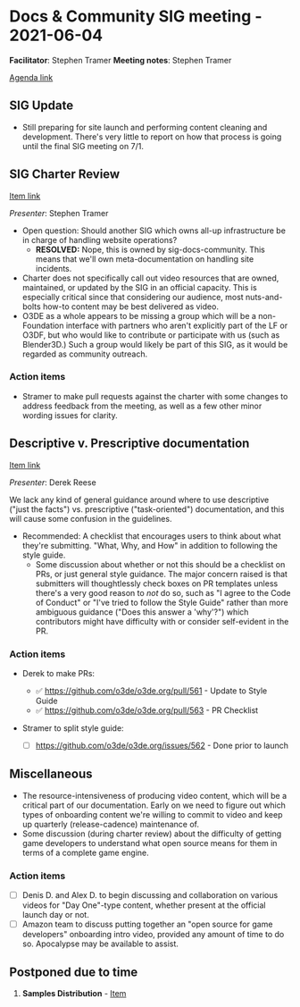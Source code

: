 # Docs & Community SIG meeting - 2021-06-04

**Facilitator**: Stephen Tramer
**Meeting notes**: Stephen Tramer

[Agenda link](https://github.com/o3de/sig-docs-community/issues/1)

## SIG Update

* Still preparing for site launch and performing content cleaning and development. There's very little to report on how that process is going until the
  final SIG meeting on 7/1.

## SIG Charter Review

[Item link](https://github.com/o3de/sig-docs-community/issues/1#issuecomment-859863247)

*Presenter*: Stephen Tramer

* Open question: Should another SIG which owns all-up infrastructure be in charge of handling website operations?
  * **RESOLVED:** Nope, this is owned by sig-docs-community. This means that we'll own meta-documentation on handling site incidents.
* Charter does not specifically call out video resources that are owned, maintained, or updated by the SIG in an official capacity.
  This is especially critical since that considering our audience, most nuts-and-bolts how-to content may be best delivered as video.
* O3DE as a whole appears to be missing a group which will be a non-Foundation interface with partners who aren't explicitly part of the LF or
  O3DF, but who would like to contribute or participate with us (such as Blender3D.) Such a group would likely be part of this SIG, as it would
  be regarded as community outreach.

### Action items

* Stramer to make pull requests against the charter with some changes to address feedback from the meeting, as well as a few other minor wording
  issues for clarity.

## Descriptive v. Prescriptive documentation

[Item link](https://github.com/o3de/sig-docs-community/issues/1#issuecomment-861742863)

*Presenter*: Derek Reese

We lack any kind of general guidance around where to use descriptive ("just the facts") vs. prescriptive ("task-oriented") documentation, and
this will cause some confusion in the guidelines.

* Recommended: A checklist that encourages users to think about what they're submitting. "What, Why, and How" in addition to following the style
    guide.
  * Some discussion about whether or not this should be a checklist on PRs, or just general style guidance. The major concern raised is that
    submitters will thoughtlessly check boxes on PR templates unless there's a very good reason to _not_ do so, such as "I agree to the Code of Conduct"
    or "I've tried to follow the Style Guide" rather than more ambiguous guidance ("Does this answer a 'why'?") which contributors might have difficulty
    with or consider self-evident in the PR.

### Action items

* Derek to make PRs:
  * :white_check_mark: https://github.com/o3de/o3de.org/pull/561 - Update to Style Guide
  * :white_check_mark: https://github.com/o3de/o3de.org/pull/563 - PR Checklist

* Stramer to split style guide:
  * [ ] https://github.com/o3de/o3de.org/issues/562 - Done prior to launch

## Miscellaneous

* The resource-intensiveness of producing video content, which will be a critical part of our documentation. Early on we need to figure out which types
  of onboarding content we're willing to commit to video and keep up quarterly (release-cadence) maintenance of.
* Some discussion (during charter review) about the difficulty of getting game developers to understand what open source means for them in terms
  of a complete game engine.

### Action items

* [ ] Denis D. and Alex D. to begin discussing and collaboration on various videos for "Day One"-type content, whether present at the official launch day or not.
* [ ] Amazon team to discuss putting together an "open source for game developers" onboarding intro video, provided any amount of time to do so. Apocalypse may
  be available to assist.

## Postponed due to time

1. **Samples Distribution** - [Item](https://github.com/o3de/sig-docs-community/issues/1#issuecomment-860837956)
